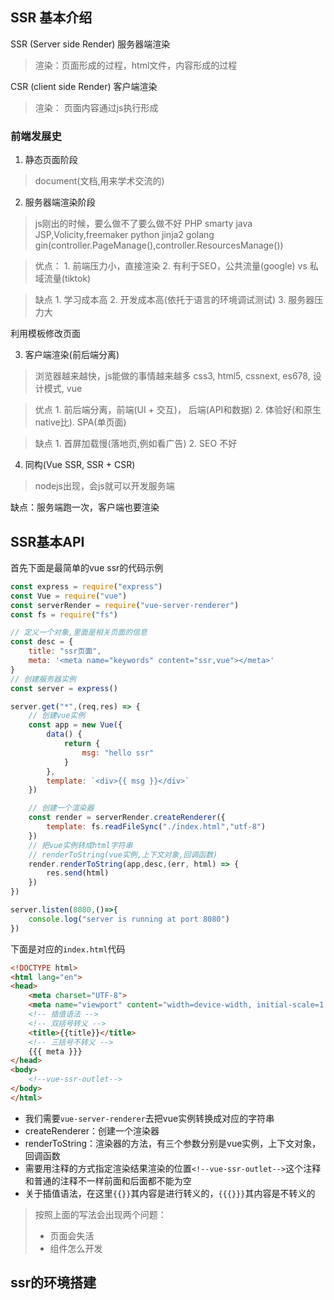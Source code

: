 ## SSR 基本介绍

SSR (Server side Render) 服务器端渲染
> 渲染：页面形成的过程，html文件，内容形成的过程

CSR (client side Render) 客户端渲染
> 渲染： 页面内容通过js执行形成

### 前端发展史

1. 静态页面阶段

> document(文档,用来学术交流的)

2. 服务器端渲染阶段

> js刚出的时候，要么做不了要么做不好
> PHP smarty
> java JSP,Volicity,freemaker
> python jinja2
> golang gin(controller.PageManage(),controller.ResourcesManage())

> 优点：
    1. 前端压力小，直接渲染
    2. 有利于SEO，公共流量(google) vs 私域流量(tiktok)

> 缺点
    1. 学习成本高
    2. 开发成本高(依托于语言的环境调试测试)
    3. 服务器压力大

利用模板修改页面

3. 客户端渲染(前后端分离)

> 浏览器越来越快，js能做的事情越来越多
> css3, html5, cssnext, es678, 设计模式, vue

> 优点
    1. 前后端分离，前端(UI + 交互)， 后端(API和数据)
    2. 体验好(和原生native比). SPA(单页面)

> 缺点
    1. 首屏加载慢(落地页,例如看广告)
    2. SEO 不好


4. 同构(Vue SSR, SSR + CSR)
> nodejs出现，会js就可以开发服务端

缺点：服务端跑一次，客户端也要渲染


## SSR基本API

首先下面是最简单的vue ssr的代码示例

```js
const express = require("express")
const Vue = require("vue")
const serverRender = require("vue-server-renderer")
const fs = require("fs")

// 定义一个对象,里面是相关页面的信息
const desc = {
    title: "ssr页面",
    meta: '<meta name="keywords" content="ssr,vue"></meta>'
}
// 创建服务器实例
const server = express()

server.get("*",(req,res) => {
    // 创建vue实例
    const app = new Vue({
        data() {
            return {
                msg: "hello ssr"
            }
        },
        template: `<div>{{ msg }}</div>`
    })

    // 创建一个渲染器
    const render = serverRender.createRenderer({
        template: fs.readFileSync("./index.html","utf-8")
    })
    // 把vue实例转成html字符串
    // renderToString(vue实例,上下文对象,回调函数)
    render.renderToString(app,desc,(err, html) => {
        res.send(html)
    })
})

server.listen(8080,()=>{
    console.log("server is running at port 8080")
})
```

下面是对应的`index.html`代码

```html
<!DOCTYPE html>
<html lang="en">
<head>
    <meta charset="UTF-8">
    <meta name="viewport" content="width=device-width, initial-scale=1.0">
    <!-- 插值语法 -->
    <!-- 双括号转义 -->
    <title>{{title}}</title>
    <!-- 三括号不转义 -->
    {{{ meta }}}
</head>
<body>
    <!--vue-ssr-outlet-->
</body>
</html>
```


- 我们需要`vue-server-renderer`去把vue实例转换成对应的字符串
- createRenderer：创建一个渲染器
- renderToString：渲染器的方法，有三个参数分别是vue实例，上下文对象，回调函数
- 需要用注释的方式指定渲染结果渲染的位置`<!--vue-ssr-outlet-->`这个注释和普通的注释不一样前面和后面都不能为空
- 关于插值语法，在这里`{{}}`其内容是进行转义的，`{{{}}}`其内容是不转义的



> 按照上面的写法会出现两个问题：
> - 页面会失活
> - 组件怎么开发



## ssr的环境搭建

